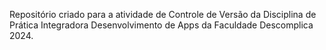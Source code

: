 Repositório criado para a atividade de Controle de Versão da Disciplina de Prática Integradora Desenvolvimento de Apps da Faculdade Descomplica 2024.
